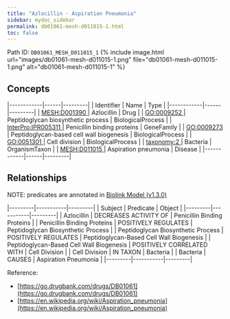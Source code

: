 ```yaml
---
title: "Azlocillin - Aspiration Pneumonia"
sidebar: mydoc_sidebar
permalink: db01061-mesh-d011015-1.html
toc: false 
---
```



Path ID: `DB01061_MESH_D011015_1`
{% include image.html url="images/db01061-mesh-d011015-1.png" file="db01061-mesh-d011015-1.png" alt="db01061-mesh-d011015-1" %}

## Concepts

|------------|------|---------|
| Identifier | Name | Type    |
|------------|------|---------|
| <a href="https://identifiers.org/MESH:D001390">MESH:D001390 </a> | Azlocillin | Drug |
| <a href="https://identifiers.org/GO:0009252">GO:0009252 </a> | Peptidoglycan biosynthetic process | BiologicalProcess |
| <a href="https://identifiers.org/InterPro:IPR005311">InterPro:IPR005311 </a> | Penicillin binding proteins | GeneFamily |
| <a href="https://identifiers.org/GO:0009273">GO:0009273 </a> | Peptidoglycan-based cell wall biogenesis | BiologicalProcess |
| <a href="https://identifiers.org/GO:0051301">GO:0051301 </a> | Cell division | BiologicalProcess |
| <a href="https://identifiers.org/taxonomy:2">taxonomy:2 </a> | Bacteria | OrganismTaxon |
| <a href="https://identifiers.org/MESH:D011015">MESH:D011015 </a> | Aspiration pneumonia | Disease |
|------------|------|---------|

## Relationships


NOTE: predicates are annotated in <a href="https://github.com/biolink/biolink-model/releases/tag/v1.3.0">Biolink Model (v1.3.0)</a>

|---------|-----------|---------|
| Subject | Predicate | Object  |
|---------|-----------|---------|
| Azlocillin | DECREASES ACTIVITY OF | Penicillin Binding Proteins |
| Penicillin Binding Proteins | POSITIVELY REGULATES | Peptidoglycan Biosynthetic Process |
| Peptidoglycan Biosynthetic Process | POSITIVELY REGULATES | Peptidoglycan-Based Cell Wall Biogenesis |
| Peptidoglycan-Based Cell Wall Biogenesis | POSITIVELY CORRELATED WITH | Cell Division |
| Cell Division | IN TAXON | Bacteria |
| Bacteria | CAUSES | Aspiration Pneumonia |
|---------|-----------|---------|

Reference: 
  - [https://go.drugbank.com/drugs/DB01061](https://go.drugbank.com/drugs/DB01061)
  - [https://en.wikipedia.org/wiki/Aspiration_pneumonia](https://en.wikipedia.org/wiki/Aspiration_pneumonia)
